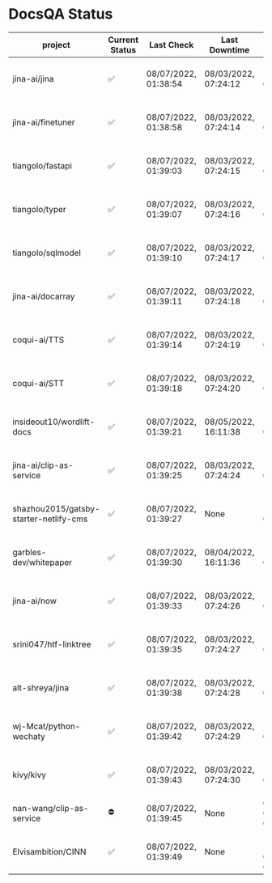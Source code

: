 # DocsQA Status

|               project                |Current Status|     Last Check     |   Last Downtime    |              % Uptime              |
|--------------------------------------|--------------|--------------------|--------------------|------------------------------------|
|jina-ai/jina                          |✅            |08/07/2022, 01:38:54|08/03/2022, 07:24:12|134.903 (since 07/29/2022, 16:38:18)|
|jina-ai/finetuner                     |✅            |08/07/2022, 01:38:58|08/03/2022, 07:24:14|134.914 (since 07/29/2022, 16:38:18)|
|tiangolo/fastapi                      |✅            |08/07/2022, 01:39:03|08/03/2022, 07:24:15|134.927 (since 07/29/2022, 16:38:18)|
|tiangolo/typer                        |✅            |08/07/2022, 01:39:07|08/03/2022, 07:24:16|134.933 (since 07/29/2022, 16:38:18)|
|tiangolo/sqlmodel                     |✅            |08/07/2022, 01:39:10|08/03/2022, 07:24:17|134.932 (since 07/29/2022, 16:38:18)|
|jina-ai/docarray                      |✅            |08/07/2022, 01:39:11|08/03/2022, 07:24:18|134.934 (since 07/29/2022, 16:38:18)|
|coqui-ai/TTS                          |✅            |08/07/2022, 01:39:14|08/03/2022, 07:24:19|134.937 (since 07/29/2022, 16:38:18)|
|coqui-ai/STT                          |✅            |08/07/2022, 01:39:18|08/03/2022, 07:24:20|134.943 (since 07/29/2022, 16:38:18)|
|insideout10/wordlift-docs             |✅            |08/07/2022, 01:39:21|08/05/2022, 16:11:38|123.698 (since 07/29/2022, 16:38:18)|
|jina-ai/clip-as-service               |✅            |08/07/2022, 01:39:25|08/03/2022, 07:24:24|134.959 (since 07/29/2022, 16:38:18)|
|shazhou2015/gatsby-starter-netlify-cms|✅            |08/07/2022, 01:39:27|None                |100.000 (since 08/03/2022, 10:30:18)|
|garbles-dev/whitepaper                |✅            |08/07/2022, 01:39:30|08/04/2022, 16:11:36|123.802 (since 07/29/2022, 16:38:18)|
|jina-ai/now                           |✅            |08/07/2022, 01:39:33|08/03/2022, 07:24:26|134.965 (since 07/29/2022, 16:38:18)|
|srini047/htf-linktree                 |✅            |08/07/2022, 01:39:35|08/03/2022, 07:24:27|144.001 (since 07/31/2022, 18:29:28)|
|alt-shreya/jina                       |✅            |08/07/2022, 01:39:38|08/03/2022, 07:24:28|134.966 (since 07/29/2022, 16:38:18)|
|wj-Mcat/python-wechaty                |✅            |08/07/2022, 01:39:42|08/03/2022, 07:24:29|134.971 (since 07/29/2022, 16:38:18)|
|kivy/kivy                             |✅            |08/07/2022, 01:39:43|08/03/2022, 07:24:30|134.973 (since 07/29/2022, 16:38:18)|
|nan-wang/clip-as-service              |⛔️           |08/07/2022, 01:39:45|None                |0.000 (since 08/04/2022, 05:17:56)  |
|Elvisambition/CINN                    |✅            |08/07/2022, 01:39:49|None                |100.000 (since 08/04/2022, 07:09:50)|
